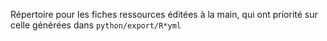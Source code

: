 Répertoire pour les fiches ressources éditées à la main,
qui ont priorité sur celle générées dans `python/export/R*yml`


